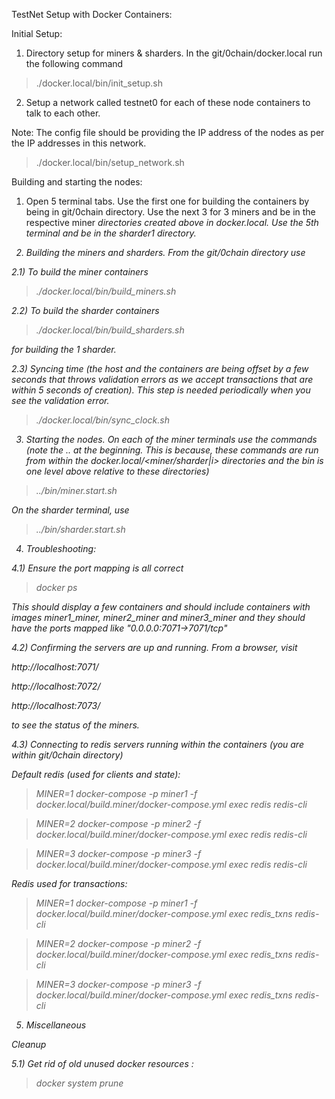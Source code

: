 TestNet Setup with Docker Containers:

Initial Setup:

1) Directory setup for miners & sharders. In the git/0chain/docker.local run the following command

> ./docker.local/bin/init_setup.sh

2) Setup a network called testnet0 for each of these node containers to talk to each other.

Note: The config file should be providing the IP address of the nodes as per the IP addresses in this network.

> ./docker.local/bin/setup_network.sh

Building and starting the nodes:

1) Open 5 terminal tabs. Use the first one for building the containers by being in git/0chain directory.
Use the next 3 for 3 miners and be in the respective miner<i> directories created above in docker.local.
Use the 5th terminal and be in the sharder1 directory.

2) Building the miners and sharders. From the git/0chain directory use

2.1) To build the miner containers

> ./docker.local/bin/build_miners.sh

2.2) To build the sharder containers

> ./docker.local/bin/build_sharders.sh

for building the 1 sharder.

2.3) Syncing time (the host and the containers are being offset by a few seconds that throws validation errors as we accept transactions that are within 5 seconds of creation). This step is needed periodically when you see the validation error.

> ./docker.local/bin/sync_clock.sh

3) Starting the nodes. On each of the miner terminals use the commands (note the .. at the beginning. This is because, these commands are run from within the docker.local/<miner/sharder|i> directories and the bin is one level above relative to these directories)

> ../bin/miner.start.sh

On the sharder terminal, use

> ../bin/sharder.start.sh

4) Troubleshooting:

4.1) Ensure the port mapping is all correct

> docker ps

This should display a few containers and should include containers with images miner1_miner, miner2_miner and miner3_miner and they should have the ports mapped like "0.0.0.0:7071->7071/tcp"

4.2) Confirming the servers are up and running. From a browser, visit

http://localhost:7071/

http://localhost:7072/

http://localhost:7073/

to see the status of the miners.

4.3) Connecting to redis servers running within the containers (you are within git/0chain directory)

Default redis (used for clients and state):

> MINER=1 docker-compose -p miner1 -f docker.local/build.miner/docker-compose.yml exec redis redis-cli

> MINER=2 docker-compose -p miner2 -f docker.local/build.miner/docker-compose.yml exec redis redis-cli

> MINER=3 docker-compose -p miner3 -f docker.local/build.miner/docker-compose.yml exec redis redis-cli

Redis used for transactions:

> MINER=1 docker-compose -p miner1 -f docker.local/build.miner/docker-compose.yml exec redis_txns redis-cli

> MINER=2 docker-compose -p miner2 -f docker.local/build.miner/docker-compose.yml exec redis_txns redis-cli

> MINER=3 docker-compose -p miner3 -f docker.local/build.miner/docker-compose.yml exec redis_txns redis-cli


5) Miscellaneous

Cleanup

5.1) Get rid of old unused docker resources :

> docker system prune

